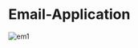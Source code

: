 # Email-Application
![em1](https://user-images.githubusercontent.com/61504827/132085152-af549166-9933-4223-a183-6e7e47986252.PNG)
